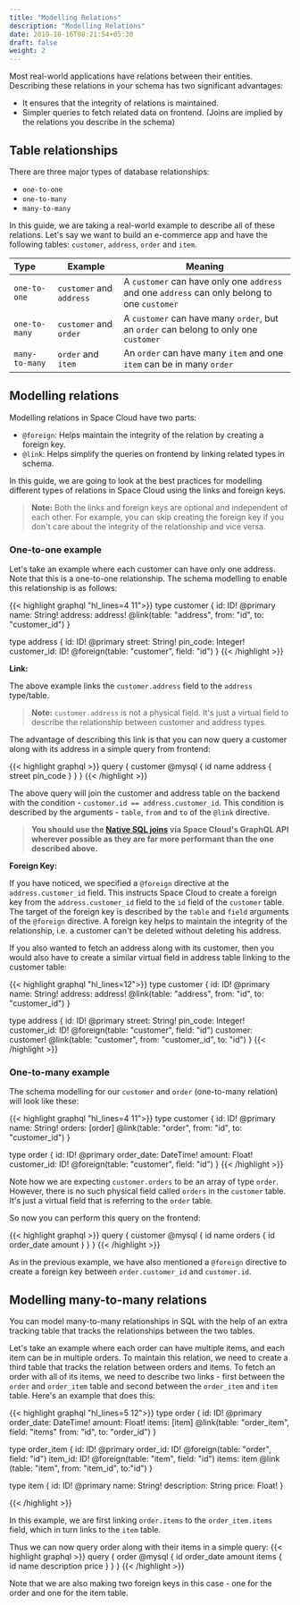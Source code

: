 ```yaml
---
title: "Modelling Relations"
description: "Modelling Relations"
date: 2019-10-16T08:21:54+05:30
draft: false
weight: 2
---
```


Most real-world applications have relations between their entities. Describing these relations in your schema has two significant advantages:

- It ensures that the integrity of relations is maintained.
- Simpler queries to fetch related data on frontend. (Joins are implied by the relations you describe in the schema)

## Table relationships

There are three major types of database relationships:

- `one-to-one`  
- `one-to-many`
- `many-to-many`

In this guide, we are taking a real-world example to describe all of these relations. Let's say we want to build an e-commerce app and have the following tables: `customer`, `address`, `order` and `item`.

| Type           | Example                  | Meaning                                                                                      |
|:---------------|--------------------------|----------------------------------------------------------------------------------------------|
| `one-to-one`   | `customer` and `address` | A `customer` can have only one `address` and one `address` can only belong to one `customer` |
| `one-to-many`  | `customer` and `order`   | A `customer` can have many `order`, but an `order` can belong to only one `customer`           |
| `many-to-many` | `order` and `item`       | An `order` can have many `item` and one `item` can be in many `order`                        |

## Modelling relations

Modelling relations in Space Cloud have two parts:

- `@foreign`: Helps maintain the integrity of the relation by creating a foreign key.
- `@link`: Helps simplify the queries on frontend by linking related types in schema.

In this guide, we are going to look at the best practices for modelling different types of relations in Space Cloud using the links and foreign keys. 

> **Note:** Both the links and foreign keys are optional and independent of each other. For example, you can skip creating the foreign key if you don't care about the integrity of the relationship and vice versa.

### One-to-one example

Let's take an example where each customer can have only one address. Note that this is a one-to-one relationship. The schema modelling to enable this relationship is as follows:

{{< highlight graphql "hl_lines=4 11">}}
type customer {
  id: ID! @primary
  name: String!
  address: address! @link(table: "address", from: "id", to: "customer_id")
}

type address {
  id: ID! @primary
  street: String!
  pin_code: Integer!
  customer_id: ID! @foreign(table: "customer", field: "id")
}
{{< /highlight >}}

**Link:**

The above example links the `customer.address` field to the `address` type/table. 

> **Note:** `customer.address` is not a physical field. It's just a virtual field to describe the relationship between customer and address types.

The advantage of describing this link is that you can now query a customer along with its address in a simple query from frontend:

{{< highlight graphql >}}
query {
  customer @mysql {
    id
    name
    address {
      street
      pin_code
    }
  }
}
{{< /highlight >}}

The above query will join the customer and address table on the backend with the condition - `customer.id == address.customer_id`. This condition is described by the arguments - `table`, `from` and `to` of the `@link` directive.

> **You should use the [Native SQL joins](/storage/database/queries/joins#native-sql-joins) via Space Cloud's GraphQL API wherever possible as they are far more performant than the one described above.**

**Foreign Key:**

If you have noticed, we specified a `@foreign` directive at the `address.customer_id` field. This instructs Space Cloud to create a foreign key from the `address.customer_id` field to the `id` field of the `customer` table. The target of the foreign key is described by the `table` and `field` arguments of the `@foreign` directive. A foreign key helps to maintain the integrity of the relationship, i.e. a customer can't be deleted without deleting his address.

If you also wanted to fetch an address along with its customer, then you would also have to create a similar virtual field in address table linking to the customer table:

{{< highlight graphql "hl_lines=12">}}
type customer {
  id: ID! @primary
  name: String!
  address: address! @link(table: "address", from: "id", to: "customer_id")
}

type address {
  id: ID! @primary
  street: String!
  pin_code: Integer!
  customer_id: ID! @foreign(table: "customer", field: "id")
  customer: customer! @link(table: "customer", from: "customer_id", to: "id")
}
{{< /highlight >}}

### One-to-many example

The schema modelling for our `customer` and `order` (one-to-many relation) will look like these:

{{< highlight graphql "hl_lines=4 11">}}
type customer {
  id: ID! @primary
  name: String!
  orders: [order] @link(table: "order", from: "id", to: "customer_id")
}

type order {
  id: ID! @primary
  order_date: DateTime!
  amount: Float!
  customer_id: ID! @foreign(table: "customer", field: "id")
}
{{< /highlight >}}

Note how we are expecting `customer.orders` to be an array of type `order`. However, there is no such physical field called `orders` in the `customer` table. It's just a virtual field that is referring to the `order` table. 

So now you can perform this query on the frontend:

{{< highlight graphql >}}
query {
  customer @mysql {
    id
    name
    orders {
      id
      order_date
      amount
    }
  }
}
{{< /highlight >}}

As in the previous example, we have also mentioned a `@foreign` directive to create a foreign key between `order.customer_id` and `customer.id`.

## Modelling many-to-many relations

You can model many-to-many relationships in SQL with the help of an extra tracking table that tracks the relationships between the two tables. 

Let's take an example where each order can have multiple items, and each item can be in multiple orders. To maintain this relation, we need to create a third table that tracks the relation between orders and items. To fetch an order with all of its items, we need to describe two links - first between the `order` and `order_item` table and second between the `order_item` and `item` table. Here's an example that does this:

{{< highlight graphql "hl_lines=5 12">}}
type order {
  id: ID! @primary
  order_date: DateTime!
  amount: Float!
  items: [item] @link(table: "order_item", field: "items" from: "id", to: "order_id")
}

type order_item {
  id: ID! @primary
  order_id: ID! @foreign(table: "order", field: "id")
  item_id: ID! @foreign(table: "item", field: "id")
  items: item @link (table: "item", from: "item_id", to:"id")
}

type item {
  id: ID! @primary
  name: String!
  description: String
  price: Float!
}

{{< /highlight >}}

In this example, we are first linking `order.items` to the `order_item.items` field, which in turn links to the `item` table. 

Thus we can now query order along with their items in a simple query:
{{< highlight graphql >}}
query {
  order @mysql {
    id
    order_date
    amount
    items {
      id
      name
      description
      price
    }
  }
}
{{< /highlight >}}

Note that we are also making two foreign keys in this case - one for the order and one for the item table. 
